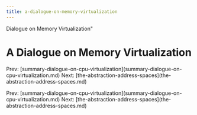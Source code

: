 ```yaml
---
title: a-dialogue-on-memory-virtualization
---
```


Dialogue on Memory Virtualization\"

# A Dialogue on Memory Virtualization

Prev:
\[summary-dialogue-on-cpu-virtualization](summary-dialogue-on-cpu-virtualization.md)
Next:
\[the-abstraction-address-spaces](the-abstraction-address-spaces.md)

Prev:
\[summary-dialogue-on-cpu-virtualization](summary-dialogue-on-cpu-virtualization.md)
Next:
\[the-abstraction-address-spaces](the-abstraction-address-spaces.md)
